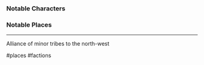 ### Notable Characters


### Notable Places


___
Alliance of minor tribes to the north-west



#places #factions